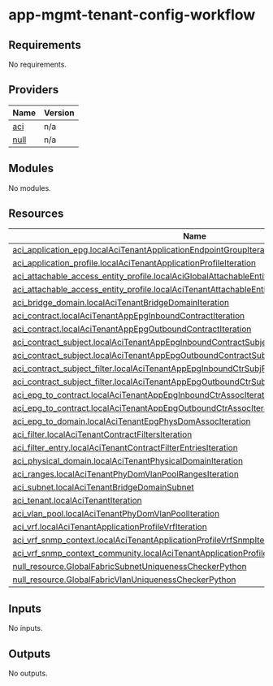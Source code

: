 # app-mgmt-tenant-config-workflow

<!-- BEGIN_TF_DOCS -->
## Requirements

No requirements.

## Providers

| Name | Version |
|------|---------|
| <a name="provider_aci"></a> [aci](#provider\_aci) | n/a |
| <a name="provider_null"></a> [null](#provider\_null) | n/a |

## Modules

No modules.

## Resources

| Name | Type |
|------|------|
| [aci_application_epg.localAciTenantApplicationEndpointGroupIteration](https://registry.terraform.io/providers/ciscodevnet/aci/latest/docs/resources/application_epg) | resource |
| [aci_application_profile.localAciTenantApplicationProfileIteration](https://registry.terraform.io/providers/ciscodevnet/aci/latest/docs/resources/application_profile) | resource |
| [aci_attachable_access_entity_profile.localAciGlobalAttachableEntityAccessProfileIteration](https://registry.terraform.io/providers/ciscodevnet/aci/latest/docs/resources/attachable_access_entity_profile) | resource |
| [aci_attachable_access_entity_profile.localAciTenantAttachableEntityAccessProfileIteration](https://registry.terraform.io/providers/ciscodevnet/aci/latest/docs/resources/attachable_access_entity_profile) | resource |
| [aci_bridge_domain.localAciTenantBridgeDomainIteration](https://registry.terraform.io/providers/ciscodevnet/aci/latest/docs/resources/bridge_domain) | resource |
| [aci_contract.localAciTenantAppEpgInboundContractIteration](https://registry.terraform.io/providers/ciscodevnet/aci/latest/docs/resources/contract) | resource |
| [aci_contract.localAciTenantAppEpgOutboundContractIteration](https://registry.terraform.io/providers/ciscodevnet/aci/latest/docs/resources/contract) | resource |
| [aci_contract_subject.localAciTenantAppEpgInboundContractSubjectIteration](https://registry.terraform.io/providers/ciscodevnet/aci/latest/docs/resources/contract_subject) | resource |
| [aci_contract_subject.localAciTenantAppEpgOutboundContractSubjectIteration](https://registry.terraform.io/providers/ciscodevnet/aci/latest/docs/resources/contract_subject) | resource |
| [aci_contract_subject_filter.localAciTenantAppEpgInboundCtrSubjFiltIteration](https://registry.terraform.io/providers/ciscodevnet/aci/latest/docs/resources/contract_subject_filter) | resource |
| [aci_contract_subject_filter.localAciTenantAppEpgOutboundCtrSubjFiltIteration](https://registry.terraform.io/providers/ciscodevnet/aci/latest/docs/resources/contract_subject_filter) | resource |
| [aci_epg_to_contract.localAciTenantAppEpgInboundCtrAssocIteration](https://registry.terraform.io/providers/ciscodevnet/aci/latest/docs/resources/epg_to_contract) | resource |
| [aci_epg_to_contract.localAciTenantAppEpgOutboundCtrAssocIteration](https://registry.terraform.io/providers/ciscodevnet/aci/latest/docs/resources/epg_to_contract) | resource |
| [aci_epg_to_domain.localAciTenantEpgPhysDomAssocIteration](https://registry.terraform.io/providers/ciscodevnet/aci/latest/docs/resources/epg_to_domain) | resource |
| [aci_filter.localAciTenantContractFiltersIteration](https://registry.terraform.io/providers/ciscodevnet/aci/latest/docs/resources/filter) | resource |
| [aci_filter_entry.localAciTenantContractFilterEntriesIteration](https://registry.terraform.io/providers/ciscodevnet/aci/latest/docs/resources/filter_entry) | resource |
| [aci_physical_domain.localAciTenantPhysicalDomainIteration](https://registry.terraform.io/providers/ciscodevnet/aci/latest/docs/resources/physical_domain) | resource |
| [aci_ranges.localAciTenantPhyDomVlanPoolRangesIteration](https://registry.terraform.io/providers/ciscodevnet/aci/latest/docs/resources/ranges) | resource |
| [aci_subnet.localAciTenantBridgeDomainSubnet](https://registry.terraform.io/providers/ciscodevnet/aci/latest/docs/resources/subnet) | resource |
| [aci_tenant.localAciTenantIteration](https://registry.terraform.io/providers/ciscodevnet/aci/latest/docs/resources/tenant) | resource |
| [aci_vlan_pool.localAciTenantPhyDomVlanPoolIteration](https://registry.terraform.io/providers/ciscodevnet/aci/latest/docs/resources/vlan_pool) | resource |
| [aci_vrf.localAciTenantApplicationProfileVrfIteration](https://registry.terraform.io/providers/ciscodevnet/aci/latest/docs/resources/vrf) | resource |
| [aci_vrf_snmp_context.localAciTenantApplicationProfileVrfSnmpIteration](https://registry.terraform.io/providers/ciscodevnet/aci/latest/docs/resources/vrf_snmp_context) | resource |
| [aci_vrf_snmp_context_community.localAciTenantApplicationProfileVrfSnmpCommunityIteration](https://registry.terraform.io/providers/ciscodevnet/aci/latest/docs/resources/vrf_snmp_context_community) | resource |
| [null_resource.GlobalFabricSubnetUniquenessCheckerPython](https://registry.terraform.io/providers/hashicorp/null/latest/docs/resources/resource) | resource |
| [null_resource.GlobalFabricVlanUniquenessCheckerPython](https://registry.terraform.io/providers/hashicorp/null/latest/docs/resources/resource) | resource |

## Inputs

No inputs.

## Outputs

No outputs.
<!-- END_TF_DOCS -->
